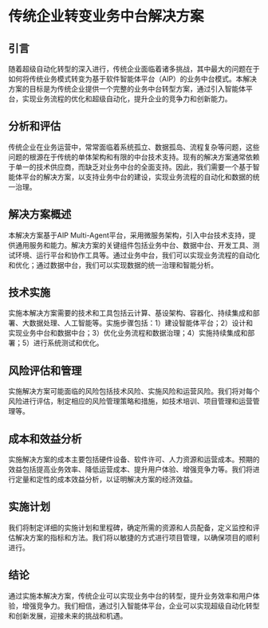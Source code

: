 # 传统企业转变业务中台解决方案

## 引言

随着超级自动化转型的深入进行，传统企业面临着诸多挑战，其中最大的问题在于如何将传统业务模式转变为基于软件智能体平台（AIP）的业务中台模式。本解决方案的目标是为传统企业提供一个完整的业务中台转型方案，通过引入智能体平台，实现业务流程的优化和超级自动化，提升企业的竞争力和创新能力。

## 分析和评估

传统企业在业务运营中，常常面临着系统孤立、数据孤岛、流程复杂等问题，这些问题的根源在于传统的单体架构和有限的中台技术支持。现有的解决方案通常依赖于单一的技术供应商，而缺乏对业务中台的全面支持。因此，我们需要一个基于智能体平台的解决方案，以支持业务中台的建设，实现业务流程的自动化和数据的统一治理。

## 解决方案概述

本解决方案基于AIP Multi-Agent平台，采用微服务架构，引入中台技术支持，提供通用服务和能力。解决方案的关键组件包括业务中台、数据中台、开发工具、测试环境、运行平台和协作工具等。通过业务中台，我们可以实现业务流程的自动化和优化；通过数据中台，我们可以实现数据的统一治理和智能分析。

## 技术实施

实施本解决方案需要的技术和工具包括云计算、基设架构、容器化、持续集成和部署、大数据处理、人工智能等。实施步骤包括：1）建设智能体平台；2）设计和实现业务中台和数据中台；3）优化业务流程和数据治理；4）实施持续集成和部署；5）进行系统测试和优化。

## 风险评估和管理

实施解决方案可能面临的风险包括技术风险、实施风险和运营风险。我们将对每个风险进行评估，制定相应的风险管理策略和措施，如技术培训、项目管理和运营管理等。

## 成本和效益分析

实施解决方案的成本主要包括硬件设备、软件许可、人力资源和运营成本。预期的效益包括提高业务效率、降低运营成本、提升用户体验、增强竞争力等。我们将进行定量和定性的成本效益分析，以证明解决方案的经济效益。

## 实施计划

我们将制定详细的实施计划和里程碑，确定所需的资源和人员配备，定义监控和评估解决方案的指标和方法。我们将以敏捷的方式进行项目管理，以确保项目的顺利进行。

## 结论

通过实施本解决方案，传统企业可以实现业务中台的转型，提升业务效率和用户体验，增强竞争力。我们相信，通过引入智能体平台，企业可以实现超级自动化转型和创新发展，迎接未来的挑战和机遇。
